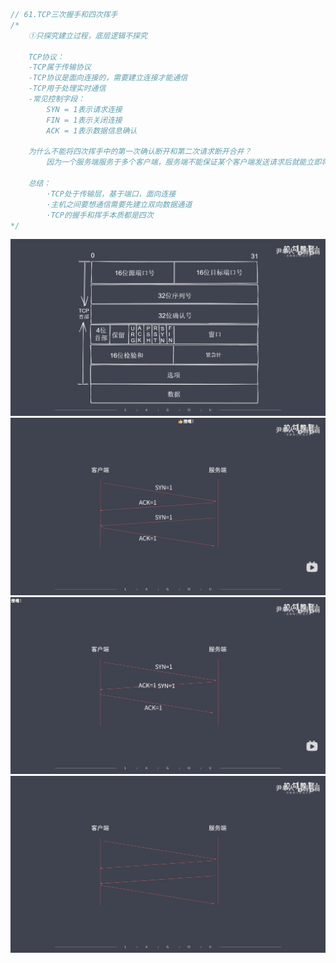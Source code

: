 ```js
// 61.TCP三次握手和四次挥手
/* 
    ①只探究建立过程，底层逻辑不探究

    TCP协议：
    -TCP属于传输协议
    -TCP协议是面向连接的，需要建立连接才能通信
    -TCP用于处理实时通信
    -常见控制字段：
        SYN = 1表示请求连接
        FIN = 1表示关闭连接
        ACK = 1表示数据信息确认

    为什么不能将四次挥手中的第一次确认断开和第二次请求断开合并？
        因为一个服务端服务于多个客户端，服务端不能保证某个客户端发送请求后就能立即将结果数据传输回当前的客户端。

    总结：
        ·TCP处于传输层，基于端口，面向连接
        ·主机之间要想通信需要先建立双向数据通道
        ·TCP的握手和挥手本质都是四次
*/
```
![TCP报文结构](image-30.png)
![双向建立连接过程](image-31.png)
![将回复确认和请求建立连接合并](image-32.png)
![四次挥手](image-33.png)